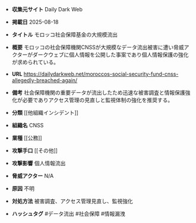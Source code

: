 - **収集元サイト**
Daily Dark Web

- **掲載日**
2025-08-18

- **タイトル**
モロッコ社会保障基金の大規模流出

- **概要**
モロッコの社会保障機関CNSSが大規模なデータ流出被害に遭い脅威アクターがダークウェブに個人情報を公開した事案であり個人情報保護の強化が求められている。

- **URL**
https://dailydarkweb.net/moroccos-social-security-fund-cnss-allegedly-breached-again/

- **備考**
社会保障機関の重要データが流出したため迅速な被害調査と情報保護強化が必要でありアクセス管理の見直しと監視体制の強化を推奨する。

- **分類**
[[他組織インシデント]]

- **組織名**
CNSS

- **業種**
[[公務]]

- **攻撃手口**
[[その他]]

- **攻撃影響**
個人情報流出

- **脅威アクター**
N/A

- **原因**
不明

- **対処方法**
被害調査、アクセス管理見直し、監視強化

- **ハッシュタグ**
#データ流出 #社会保障 #情報漏洩
